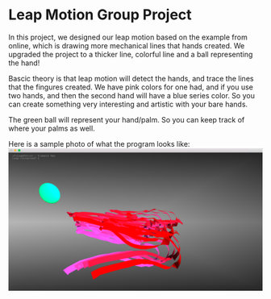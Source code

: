 # Leap Motion Group Project

In this project, we designed our leap motion based on the example from online, which is drawing more mechanical lines that hands created. We upgraded the project to a thicker line, colorful line and a ball representing the hand! 

Bascic theory is that leap motion will detect the hands, and trace the lines that the fingures created. We have pink colors for one had, and if you use two hands, and then the second hand will have a blue series color. So you can create something very interesting and artistic with your bare hands. 

The green ball will represent your hand/palm. So you can keep track of where your palms as well. 

Here is a sample photo of what the program looks like:
![screenshot](assets/LeapMotion.png)
